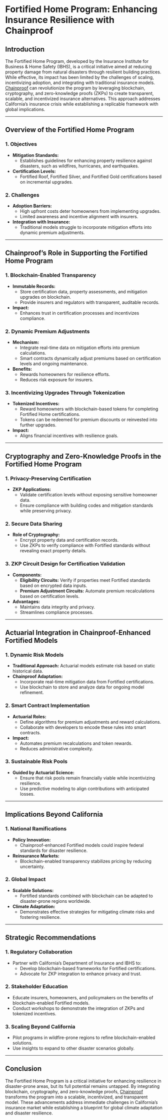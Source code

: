 # Fortified Home Program: Enhancing Insurance Resilience with Chainproof

## Introduction

The Fortified Home Program, developed by the Insurance Institute for Business & Home Safety (IBHS), is a critical initiative aimed at reducing property damage from natural disasters through resilient building practices. While effective, its impact has been limited by the challenges of scaling, incentivizing adoption, and integrating with traditional insurance models. [Chainproof](../CRYPTO/chainproof.md) can revolutionize the program by leveraging blockchain, cryptography, and zero-knowledge proofs (ZKPs) to create transparent, scalable, and incentivized insurance alternatives. This approach addresses California’s insurance crisis while establishing a replicable framework with global implications.

***

## Overview of the Fortified Home Program

### 1. **Objectives**

* **Mitigation Standards:**
  * Establishes guidelines for enhancing property resilience against disasters, such as wildfires, hurricanes, and earthquakes.
* **Certification Levels:**
  * Fortified Roof, Fortified Silver, and Fortified Gold certifications based on incremental upgrades.

### 2. **Challenges**

* **Adoption Barriers:**
  * High upfront costs deter homeowners from implementing upgrades.
  * Limited awareness and incentive alignment with insurers.
* **Integration with Insurance:**
  * Traditional models struggle to incorporate mitigation efforts into dynamic premium adjustments.

***

## Chainproof’s Role in Supporting the Fortified Home Program

### 1. **Blockchain-Enabled Transparency**

* **Immutable Records:**
  * Store certification data, property assessments, and mitigation upgrades on blockchain.
  * Provide insurers and regulators with transparent, auditable records.
* **Impact:**
  * Enhances trust in certification processes and incentivizes compliance.

### 2. **Dynamic Premium Adjustments**

* **Mechanism:**
  * Integrate real-time data on mitigation efforts into premium calculations.
  * Smart contracts dynamically adjust premiums based on certification levels and ongoing maintenance.
* **Benefits:**
  * Rewards homeowners for resilience efforts.
  * Reduces risk exposure for insurers.

### 3. **Incentivizing Upgrades Through Tokenization**

* **Tokenized Incentives:**
  * Reward homeowners with blockchain-based tokens for completing Fortified Home certifications.
  * Tokens can be redeemed for premium discounts or reinvested into further upgrades.
* **Impact:**
  * Aligns financial incentives with resilience goals.

***

## Cryptography and Zero-Knowledge Proofs in the Fortified Home Program

### 1. **Privacy-Preserving Certification**

* **ZKP Applications:**
  * Validate certification levels without exposing sensitive homeowner data.
  * Ensure compliance with building codes and mitigation standards while preserving privacy.

### 2. **Secure Data Sharing**

* **Role of Cryptography:**
  * Encrypt property data and certification records.
  * Use ZKPs to verify compliance with Fortified standards without revealing exact property details.

### 3. **ZKP Circuit Design for Certification Validation**

* **Components:**
  * **Eligibility Circuits:** Verify if properties meet Fortified standards based on encrypted data inputs.
  * **Premium Adjustment Circuits:** Automate premium recalculations based on certification levels.
* **Advantages:**
  * Maintains data integrity and privacy.
  * Streamlines compliance processes.

***

## Actuarial Integration in Chainproof-Enhanced Fortified Models

### 1. **Dynamic Risk Models**

* **Traditional Approach:** Actuarial models estimate risk based on static historical data.
* **Chainproof Adaptation:**
  * Incorporate real-time mitigation data from Fortified certifications.
  * Use blockchain to store and analyze data for ongoing model refinement.

### 2. **Smart Contract Implementation**

* **Actuarial Roles:**
  * Define algorithms for premium adjustments and reward calculations.
  * Collaborate with developers to encode these rules into smart contracts.
* **Impact:**
  * Automates premium recalculations and token rewards.
  * Reduces administrative complexity.

### 3. **Sustainable Risk Pools**

* **Guided by Actuarial Science:**
  * Ensure that risk pools remain financially viable while incentivizing resilience.
  * Use predictive modeling to align contributions with anticipated losses.

***

## Implications Beyond California

### 1. **National Ramifications**

* **Policy Innovation:**
  * Chainproof-enhanced Fortified models could inspire federal standards for disaster resilience.
* **Reinsurance Markets:**
  * Blockchain-enabled transparency stabilizes pricing by reducing uncertainty.

### 2. **Global Impact**

* **Scalable Solutions:**
  * Fortified standards combined with blockchain can be adapted to disaster-prone regions worldwide.
* **Climate Adaptation:**
  * Demonstrates effective strategies for mitigating climate risks and fostering resilience.

***

## Strategic Recommendations

### 1. **Regulatory Collaboration**

* Partner with California’s Department of Insurance and IBHS to:
  * Develop blockchain-based frameworks for Fortified certifications.
  * Advocate for ZKP integration to enhance privacy and trust.

### 2. **Stakeholder Education**

* Educate insurers, homeowners, and policymakers on the benefits of blockchain-enabled Fortified models.
* Conduct workshops to demonstrate the integration of ZKPs and tokenized incentives.

### 3. **Scaling Beyond California**

* Pilot programs in wildfire-prone regions to refine blockchain-enabled solutions.
* Use insights to expand to other disaster scenarios globally.

***

## Conclusion

The Fortified Home Program is a critical initiative for enhancing resilience in disaster-prone areas, but its full potential remains untapped. By integrating blockchain, cryptography, and zero-knowledge proofs, [Chainproof](../CRYPTO/chainproof.md) transforms the program into a scalable, incentivized, and transparent model. These advancements address immediate challenges in California’s insurance market while establishing a blueprint for global climate adaptation and disaster resilience.
